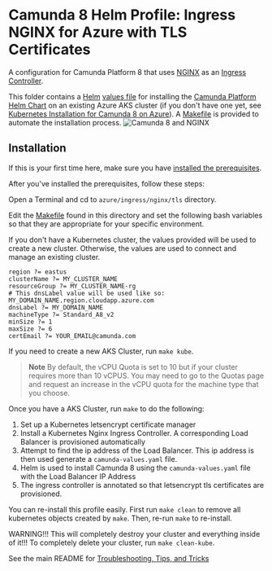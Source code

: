 # Camunda 8 Helm Profile: Ingress NGINX for Azure with TLS Certificates

A configuration for Camunda Platform 8
that uses [NGINX](https://www.nginx.com/products/nginx-ingress-controller/)
as an [Ingress Controller](https://kubernetes.io/docs/concepts/services-networking/ingress-controllers/).

This folder contains a [Helm](https://helm.sh/) [values file](camunda-values.yaml)
for installing the [Camunda Platform Helm Chart](https://helm.camunda.io/)
on an existing Azure AKS cluster (if you don't have one yet,
see [Kubernetes Installation for Camunda 8 on Azure](../../../README.md)).
A [Makefile](Makefile) is provided to automate the installation process.
![Camunda 8 and NGINX](../../../../ingress-nginx/Camunda%208%20and%20Nginx.png)

## Installation

If this is your first time here, make sure you have [installed the prerequisites](../../../README.md).

After you've installed the prerequisites, follow these steps:

Open a Terminal and cd to `azure/ingress/nginx/tls` directory. 

Edit the [Makefile](Makefile) found in this directory and set the following bash variables so that they are appropriate for your specific environment.

If you don't have a Kubernetes cluster, the values provided will be used to create a new cluster. Otherwise, the values are used to connect and manage an existing cluster.

```
region ?= eastus
clusterName ?= MY_CLUSTER_NAME
resourceGroup ?= MY_CLUSTER_NAME-rg
# This dnsLabel value will be used like so: MY_DOMAIN_NAME.region.cloudapp.azure.com
dnsLabel ?= MY_DOMAIN_NAME
machineType ?= Standard_A8_v2
minSize ?= 1
maxSize ?= 6
certEmail ?= YOUR_EMAIL@camunda.com
```

If you need to create a new AKS Cluster, run `make kube`.

> **Note** By default, the vCPU Quota is set to 10 but if your cluster requires
> more than 10 vCPUS. You may need to go to the Quotas page and request an increase in the vCPU quota for the
> machine type that you choose.

Once you have a AKS Cluster, run `make` to do the following:

1. Set up a Kubernetes letsencrypt certificate manager
2. Install a Kubernetes Nginx Ingress Controller. A corresponding Load Balancer is provisioned automatically
3. Attempt to find the ip address of the Load Balancer. This ip address is then used generate a `camunda-values.yaml` file.
4. Helm is used to install Camunda 8 using the `camunda-values.yaml` file with the Load Balancer IP Address
5. The ingress controller is annotated so that letsencrypt tls certificates are provisioned.

You can re-install this profile easily. First run `make clean` to remove all kubernetes objects created by `make`. Then, re-run `make` to re-install.

WARNING!!! This will completely destroy your cluster and everything inside of it!!! To completely delete your cluster, run `make clean-kube`.

See the main README for [Troubleshooting, Tips, and Tricks](../../../../README.md#troubleshooting-tips-and-tricks)